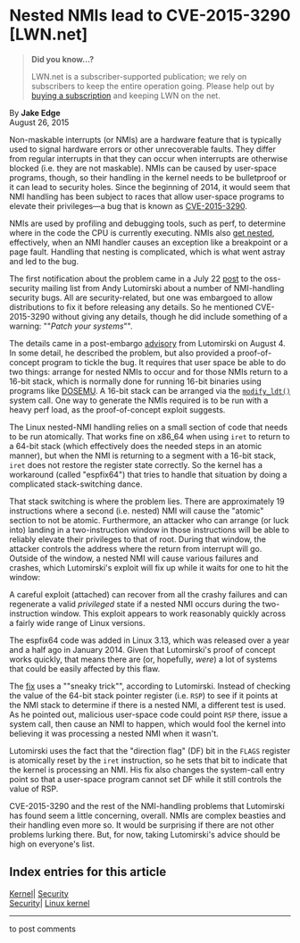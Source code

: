 # Nested NMIs lead to CVE-2015-3290 [LWN.net]

> **Did you know...?**
> 
> LWN.net is a subscriber-supported publication; we rely on subscribers to keep the entire operation going. Please help out by [buying a subscription](/Promo/nst-nag4/subscribe) and keeping LWN on the net. 

By **Jake Edge**  
August 26, 2015 

Non-maskable interrupts (or NMIs) are a hardware feature that is typically used to signal hardware errors or other unrecoverable faults. They differ from regular interrupts in that they can occur when interrupts are otherwise blocked (i.e. they are not maskable). NMIs can be caused by user-space programs, though, so their handling in the kernel needs to be bulletproof or it can lead to security holes. Since the beginning of 2014, it would seem that NMI handling has been subject to races that allow user-space programs to elevate their privileges—a bug that is known as [CVE-2015-3290](https://access.redhat.com/security/cve/CVE-2015-3290). 

NMIs are used by profiling and debugging tools, such as perf, to determine where in the code the CPU is currently executing. NMIs also [get nested](/Articles/484932/), effectively, when an NMI handler causes an exception like a breakpoint or a page fault. Handling that nesting is complicated, which is what went astray and led to the bug. 

The first notification about the problem came in a July 22 [post](/Articles/655430/) to the oss-security mailing list from Andy Lutomirski about a number of NMI-handling security bugs. All are security-related, but one was embargoed to allow distributions to fix it before releasing any details. So he mentioned CVE-2015-3290 without giving any details, though he did include something of a warning: ""*Patch your systems*"". 

The details came in a post-embargo [advisory](/Articles/655436/) from Lutomirski on August 4. In some detail, he described the problem, but also provided a proof-of-concept program to tickle the bug. It requires that user space be able to do two things: arrange for nested NMIs to occur and for those NMIs return to a 16-bit stack, which is normally done for running 16-bit binaries using programs like [DOSEMU](http://sourceforge.net/projects/dosemu/). A 16-bit stack can be arranged via the [`modify_ldt()`](http://man7.org/linux/man-pages/man2/modify_ldt.2.html) system call. One way to generate the NMIs required is to be run with a heavy perf load, as the proof-of-concept exploit suggests. 

The Linux nested-NMI handling relies on a small section of code that needs to be run atomically. That works fine on x86_64 when using `iret` to return to a 64-bit stack (which effectively does the needed steps in an atomic manner), but when the NMI is returning to a segment with a 16-bit stack, `iret` does not restore the register state correctly. So the kernel has a workaround (called "espfix64") that tries to handle that situation by doing a complicated stack-switching dance. 

That stack switching is where the problem lies. There are approximately 19 instructions where a second (i.e. nested) NMI will cause the "atomic" section to not be atomic. Furthermore, an attacker who can arrange (or luck into) landing in a two-instruction window in those instructions will be able to reliably elevate their privileges to that of root. During that window, the attacker controls the address where the return from interrupt will go. Outside of the window, a nested NMI will cause various failures and crashes, which Lutomirski's exploit will fix up while it waits for one to hit the window: 

A careful exploit (attached) can recover from all the crashy failures and can regenerate a valid *privileged* state if a nested NMI occurs during the two-instruction window. This exploit appears to work reasonably quickly across a fairly wide range of Linux versions. 

The espfix64 code was added in Linux 3.13, which was released over a year and a half ago in January 2014. Given that Lutomirski's proof of concept works quickly, that means there are (or, hopefully, _were_) a lot of systems that could be easily affected by this flaw. 

The [fix](https://git.kernel.org/cgit/linux/kernel/git/torvalds/linux.git/commit/?id=810bc075f78ff2c221536eb3008eac6a492dba2d) uses a ""sneaky trick"", according to Lutomirski. Instead of checking the value of the 64-bit stack pointer register (i.e. `RSP`) to see if it points at the NMI stack to determine if there is a nested NMI, a different test is used. As he pointed out, malicious user-space code could point `RSP` there, issue a system call, then cause an NMI to happen, which would fool the kernel into believing it was processing a nested NMI when it wasn't. 

Lutomirski uses the fact that the "direction flag" (DF) bit in the `FLAGS` register is atomically reset by the `iret` instruction, so he sets that bit to indicate that the kernel is processing an NMI. His fix also changes the system-call entry point so that a user-space program cannot set DF while it still controls the value of RSP. 

CVE-2015-3290 and the rest of the NMI-handling problems that Lutomirski has found seem a little concerning, overall. NMIs are complex beasties and their handling even more so. It would be surprising if there are not other problems lurking there. But, for now, taking Lutomirski's advice should be high on everyone's list. 

  
Index entries for this article  
---  
[Kernel](/Kernel/Index)| [Security](/Kernel/Index#Security)  
[Security](/Security/Index/)| [Linux kernel](/Security/Index/#Linux_kernel)  
  


* * *

to post comments 
